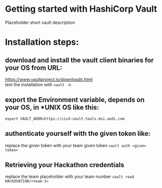 Getting started with HashiCorp Vault
===================================
Placeholder short vault description

# Installation steps:
## download and install the vault client binaries for your OS from URL:
https://www.vaultproject.io/downloads.html </br>
test the installation with `vault -h`
## export the Environment variable, depends on your OS, in *UNIX OS like this:
`export VAULT_ADDR=https://cicd-vault.tools.msi.audi.com`
## authenticate yourself with the given token like:
replace the given token with your team given token
`vault auth <given-token>`
## Retrieving your Hackathon credentials
replace the team placeholder with your team number
`vault read HACKOVATION/<team-1>`

